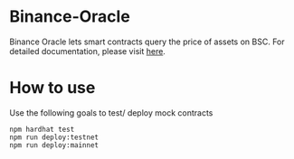 
# Binance-Oracle
Binance Oracle lets smart contracts query the price of assets on BSC. For detailed documentation, please visit [here](https://oracle.binance.com/documentation).



# How to use

Use the following goals to test/ deploy mock contracts
```shell
npm hardhat test
npm run deploy:testnet
npm run deploy:mainnet
```


